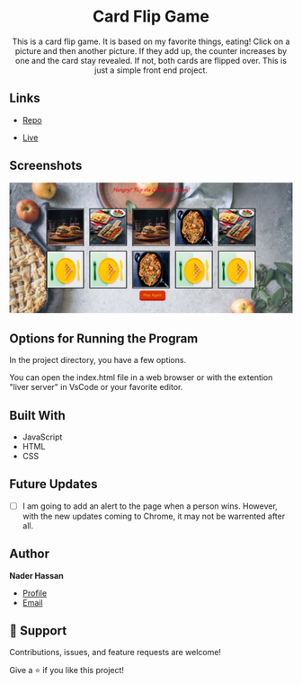 <h1 align="center">Card Flip Game</h1>

<p align="center">
This is a card flip game. It is based on my favorite things, eating! Click on a picture and then another picture. If they add up, the counter increases by one and the card stay revealed. If not, both cards are flipped over. This is just a simple front end project. 
</p>

## Links

- [Repo](<https://github.com/naderhassan001/delicious-cardgame> "<project-name> Repo")

- [Live](<http://foodcardflipgame.s3-website-us-east-1.amazonaws.com/> "Live View")

## Screenshots

![Home Page](/food.png "Home Page")

## Options for Running the Program 

In the project directory, you have a few options.

You can open the index.html file in a web browser or with the extention "liver server" in VsCode or your favorite editor. 


## Built With

- JavaScript
- HTML
- CSS

## Future Updates

- [ ] I am going to add an alert to the page when a person wins. However, with the new updates coming to Chrome, it may not be warrented after all.
## Author

**Nader Hassan**

- [Profile](https://github.com/naderhassan001 "Nader Hassan")
- [Email](mailto:nader.hassan001@gmail.com "Hi!")

## 🤝 Support

Contributions, issues, and feature requests are welcome!

Give a ⭐️ if you like this project!

